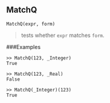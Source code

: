 ## MatchQ

``` 
MatchQ(expr, form)
``` 

> tests whether `expr` matches `form`.
 
###Examples

```  
>> MatchQ(123, _Integer)
True
	 
>> MatchQ(123, _Real)
False
	 
>> MatchQ(_Integer)(123)
True
```